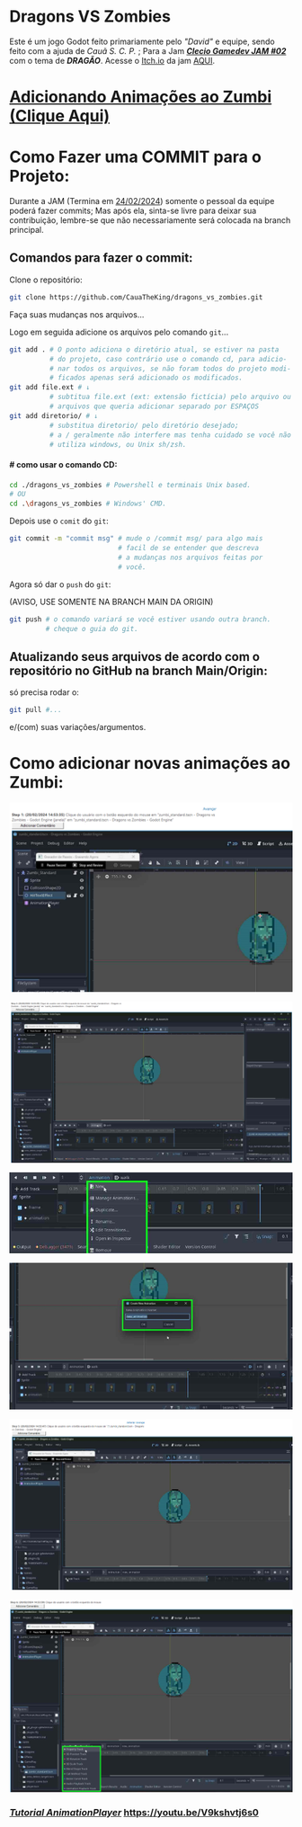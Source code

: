 
# Dragons VS Zombies

Este é um jogo Godot feito primariamente pelo *"David"* e equipe, sendo feito com a ajuda de *Cauã S. C. P.* ;
Para a Jam ***[Clecio Gamedev JAM #02](https://itch.io/jam/clecio-gamedev-jam-02)*** com o tema de ***DRAGÃO***. Acesse o [Itch.io](https://itch.io/jam/clecio-gamedev-jam-02) da jam [AQUI](https://itch.io/jam/clecio-gamedev-jam-02).


# [Adicionando Animações ao Zumbi (Clique Aqui)](https://github.com/CauaTheKing/dragons_vs_zombies/tree/main#como-adicionar-novas-anima%C3%A7%C3%B5es-ao-zumbi)


# Como Fazer uma COMMIT para o Projeto:

Durante a JAM (Termina em [24/02/2024](https://countingdownto.com/?c=5358335)) somente o pessoal da equipe poderá fazer commits;
Mas após ela, sinta-se livre para deixar sua contribuição, lembre-se que não necessariamente será colocada na branch principal.

## Comandos para fazer o commit:

Clone o repositório:

```sh
git clone https://github.com/CauaTheKing/dragons_vs_zombies.git
```

Faça suas mudanças nos arquivos...

Logo em seguida adicione os arquivos pelo comando ``git``...
```sh
git add . # O ponto adiciona o diretório atual, se estiver na pasta
          # do projeto, caso contrário use o comando cd, para adicio-
          # nar todos os arquivos, se não foram todos do projeto modi-
          # ficados apenas será adicionado os modificados.
git add file.ext # ↓
          # subtitua file.ext (ext: extensão fictícia) pelo arquivo ou
          # arquivos que queria adicionar separado por ESPAÇOS
git add diretorio/ # ↓
          # substitua diretorio/ pelo diretório desejado;
          # a / geralmente não interfere mas tenha cuidado se você não
          # utiliza windows, ou Unix sh/zsh.
```
#### \# como usar o comando CD:
```sh
cd ./dragons_vs_zombies # Powershell e terminais Unix based.
# OU
cd .\dragons_vs_zombies # Windows' CMD.
```
Depois use o ``comit`` do ``git``:
```sh
git commit -m "commit msg" # mude o /commit msg/ para algo mais
                           # facil de se entender que descreva
                           # a mudanças nos arquivos feitas por
                           # você.
```
Agora só dar o ``push`` do ``git``:

(AVISO, USE SOMENTE NA BRANCH MAIN DA ORIGIN)
```sh
git push # o comando variará se você estiver usando outra branch.
         # cheque o guia do git.
```
## Atualizando seus arquivos de acordo com o repositório no GitHub na branch Main/Origin:
só precisa rodar o:
```sh
git pull #...
```
e/(com) suas variações/argumentos.

# Como adicionar novas animações ao Zumbi:

![Passo Número 1](./.step_by_step_zumbi_animation_player/1.png)

![Passo Número 2](./.step_by_step_zumbi_animation_player/2.png)

![Passo Número 3](./.step_by_step_zumbi_animation_player/3.png)

![Passo Número 4](./.step_by_step_zumbi_animation_player/4.png)

![Passo Número 5](./.step_by_step_zumbi_animation_player/5.png)

![Passo Número 6](./.step_by_step_zumbi_animation_player/6.png)

### ***[Tutorial AnimationPlayer](https://youtu.be/V9kshvtj6s0)*** https://youtu.be/V9kshvtj6s0
